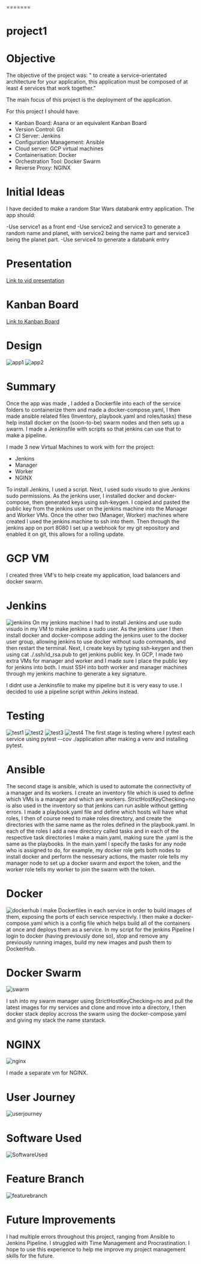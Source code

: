 
=======
# project1


# Objective
The objective of the project was: " to create a service-orientated architecture for your application, this application must be composed of at least 4 services that work together." 

The main focus of this project is the deployment of the application.

For this project I should have: 
- Kanban Board: Asana or an equivalent Kanban Board
- Version Control: Git
- CI Server: Jenkins
- Configuration Management: Ansible
- Cloud server: GCP virtual machines
- Containerisation: Docker
- Orchestration Tool: Docker Swarm
- Reverse Proxy: NGINX

# Initial Ideas
I have decided to make a random Star Wars databank entry application. The app should:

-Use service1 as a front end
-Use service2 and service3 to generate a random name and planet, with service2 being the name part and service3 being the planet part.
-Use service4 to generate a databank entry 

# Presentation
[Link to vid presentation](https://drive.google.com/drive/folders/1B0W-VSubipgiq1qYSxbfilK1lNcPvT9_?usp=sharing)

# Kanban Board
[Link to Kanban Board](https://trello.com/b/0nB9XhfI/project)

# Design
![app1](./Documentation/app1.png)
![app2](./Documentation/app2.png)

# Summary
Once the app was made , I added a Dockerfile into each of the service folders to containerize them and made a docker-compose.yaml, I then made ansible related files (Inventory, playbook.yaml and roles/tasks) these help install docker on the (soon-to-be) swarm nodes and then sets up a swarm. I made a Jenkinsfile with scripts so that jenkins can use that to make a pipeline.


I made 3 new Virtual Machines to work with forr the project: 
- Jenkins
- Manager
- Worker
- NGINX

To install Jenkins, I used a script. Next, I used sudo visudo to give Jenkins sudo permissions. As the jenkins user, I installed docker and docker-compose, then generated keys using ssh-keygen. I copied and pasted the public key from the jenkins user on the jenkins machine into the Manager and Worker VMs. Once the other two (Manager, Worker) machines where created I used the jenkins machine to ssh into them. Then through the jenkins app on port 8080 I set up a webhook for my git repository and enabled it on git, this allows for a rolling update. 

# GCP VM
I created three VM's to help create my application, load balancers and docker swarm.

# Jenkins 
![jenkiins](./Documentation/jenkiins.png) 
On my jenkins machine I had to install Jenkins and  use sudo visudo in my VM to make jenkins a sudo user. As the jenkins user I then install docker and docker-compose adding the jenkins user to the docker user group, allowing jenkins to use docker without sudo commands, and then restart the terminal. Next, I create keys by typing ssh-keygen  and then using cat ./.ssh/id_rsa.pub to get jenkins public key. In GCP, I made two extra VMs for manager and worker and I made sure I place the public key for jenkins into both. I must SSH into both worker and manager machines through my jenkins machine to generate a key signature. 

I didnt use a Jenkinsfile to make my pipeline but it is very easy to use. I decided to use a pipeline script within Jekins instead.

# Testing 
![test1](./Documentation/test1.png)
![test2](./Documentation/test2.png)
![test3](./Documentation/test3.png)
![test4](./Documentation/test4.png)
The first stage is testing where I pytest each service using pytest --cov ./application after making a venv and installing pytest.


# Ansible
The second stage is ansible, which is used to automate the connectivity of a manager and its workers. I create an inventory file which is used to define which VMs is a manager and which are workers. StrictHostKeyChecking=no is also used in the inventory so that jenkins can run asible without getting errors.
I made a playbook.yaml file and define which hosts will have what roles, I then of course need to make roles directory, and create the directories with the same name as the roles defined in the playbook.yaml. In each of the roles I add a new directory called tasks and in each of the respective task directories I make a main.yaml, making sure the .yaml is the same as the playbooks. In the main.yaml I specify the tasks for any node who is assigned to do, for example, my docker role gets both nodes to install docker and perform the nessesary actions, the master role tells my manager node to set up a docker swarm and export the token, and the worker role tells my worker to join the swarm with the token.

# Docker
![dockerhub](./Documentation/dockerhub.png)
I make Dockerfiles in each service in order to build images of them, exposing the ports of each service respectivly. I then make a docker-compose.yaml which is a config file which helps build all of the containers at once and deploys them as a service. In my script for the jenkins Pipeline I login to docker (having previously done so), stop and remove any previously running images, build my new images and push them to DockerHub.


# Docker Swarm

![swarm](./Documentation/swarm.png)

I ssh into my swarm manager using StrictHostKeyChecking=no and pull the latest images for my services and clone and move into a directory, I then docker stack deploy accross the swarm using the docker-compose.yaml and giving my stack the name starstack.
# NGINX
![nginx](./Documentation/nginx.png)

I made a separate vm for NGINX.

# User Journey
![userjourney](./Documentation/userjourney.png)

# Software Used
![SoftwareUsed](./Documentation/SoftwareUsed.jpg)

# Feature Branch
![featurebranch](./Documentation/featurebranch.png)


# Future Improvements
I had multiple errors throughout this project, ranging from Ansible to Jenkins Pipeline. I struggled with Time Management and Procrastination. I hope to use this experience to help me improve my project management skills for the future.



